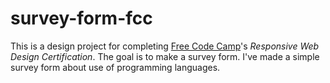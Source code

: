 # survey-form-fcc

This is a design project for completing [Free Code Camp](https://www.freecodecamp.org/)'s *Responsive Web Design Certification*. The goal is to make a survey form. I've made a simple survey form  about use of programming languages.
